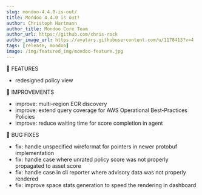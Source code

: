 ```yaml
---
slug: mondoo-4.4.0-is-out/
title: Mondoo 4.4.0 is out!
author: Christoph Hartmann
author_title: Mondoo Core Team
author_url: https://github.com/chris-rock
author_image_url: https://avatars.githubusercontent.com/u/1178413?v=4
tags: [release, mondoo]
image: /img/featured_img/mondoo-feature.jpg
---
```


:tada: FEATURES

- redesigned policy view

🧹 IMPROVEMENTS

- improve: multi-region ECR discovery
- improve: extend query coverage for AWS Operational Best-Practices Policies
- improve: reduce waiting time for score completion in agent

:bug: BUG FIXES

- fix: handle unspecified wireformat for pointers in newer protobuf implementation
- fix: handle case where unrated policy score was not properly propagated to asset score
- fix: handle case in cli reporter where advisory data was not properly rendered
- fix: improve space stats generation to speed the rendering in dashboard
